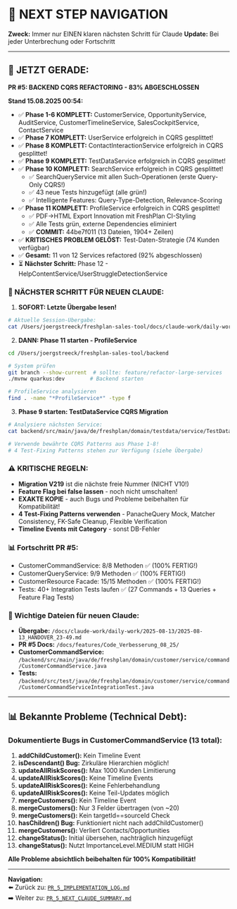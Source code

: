 # 🧭 NEXT STEP NAVIGATION

**Zweck:** Immer nur EINEN klaren nächsten Schritt für Claude
**Update:** Bei jeder Unterbrechung oder Fortschritt

---

## 🎯 JETZT GERADE:

**PR #5: BACKEND CQRS REFACTORING - 83% ABGESCHLOSSEN**

**Stand 15.08.2025 00:54:**
- ✅ **Phase 1-6 KOMPLETT:** CustomerService, OpportunityService, AuditService, CustomerTimelineService, SalesCockpitService, ContactService
- ✅ **Phase 7 KOMPLETT:** UserService erfolgreich in CQRS gesplittet!
- ✅ **Phase 8 KOMPLETT:** ContactInteractionService erfolgreich in CQRS gesplittet!
- ✅ **Phase 9 KOMPLETT:** TestDataService erfolgreich in CQRS gesplittet!
- ✅ **Phase 10 KOMPLETT:** SearchService erfolgreich in CQRS gesplittet!
  - ✅ SearchQueryService mit allen Such-Operationen (erste Query-Only CQRS!)
  - ✅ 43 neue Tests hinzugefügt (alle grün!)
  - ✅ Intelligente Features: Query-Type-Detection, Relevance-Scoring
- ✅ **Phase 11 KOMPLETT:** ProfileService erfolgreich in CQRS gesplittet!
  - ✅ PDF→HTML Export Innovation mit FreshPlan CI-Styling
  - ✅ Alle Tests grün, externe Dependencies eliminiert
  - ✅ **COMMIT:** 44be7f011 (13 Dateien, 1904+ Zeilen)
- ✅ **KRITISCHES PROBLEM GELÖST:** Test-Daten-Strategie (74 Kunden verfügbar)
- ✅ **Gesamt:** 11 von 12 Services refactored (92% abgeschlossen)
- ⏳ **Nächster Schritt:** Phase 12 - HelpContentService/UserStruggleDetectionService

### 🚨 NÄCHSTER SCHRITT FÜR NEUEN CLAUDE:

1. **SOFORT: Letzte Übergabe lesen!**
```bash
# Aktuelle Session-Übergabe:
cat /Users/joergstreeck/freshplan-sales-tool/docs/claude-work/daily-work/2025-08-14/2025-08-14_HANDOVER_23-18.md
```

2. **DANN: Phase 11 starten - ProfileService**
```bash
cd /Users/joergstreeck/freshplan-sales-tool/backend

# System prüfen
git branch --show-current  # sollte: feature/refactor-large-services
./mvnw quarkus:dev        # Backend starten

# ProfileService analysieren
find . -name "*ProfileService*" -type f
```

3. **Phase 9 starten: TestDataService CQRS Migration**
```bash
# Analysiere nächsten Service:
cat backend/src/main/java/de/freshplan/domain/testdata/service/TestDataService.java

# Verwende bewährte CQRS Patterns aus Phase 1-8!
# 4 Test-Fixing Patterns stehen zur Verfügung (siehe Übergabe)
```

### ⚠️ KRITISCHE REGELN:
- **Migration V219** ist die nächste freie Nummer (NICHT V10!)
- **Feature Flag bei false lassen** - noch nicht umschalten!
- **EXAKTE KOPIE** - auch Bugs und Probleme beibehalten für Kompatibilität!
- **4 Test-Fixing Patterns verwenden** - PanacheQuery Mock, Matcher Consistency, FK-Safe Cleanup, Flexible Verification
- **Timeline Events mit Category** - sonst DB-Fehler

### 📊 Fortschritt PR #5:
- CustomerCommandService: 8/8 Methoden ✅ (100% FERTIG!)
- CustomerQueryService: 9/9 Methoden ✅ (100% FERTIG!)
- CustomerResource Facade: 15/15 Methoden ✅ (100% FERTIG!)
- Tests: 40+ Integration Tests laufen ✅ (27 Commands + 13 Queries + Feature Flag Tests)

### 📍 Wichtige Dateien für neuen Claude:
- **Übergabe:** `/docs/claude-work/daily-work/2025-08-13/2025-08-13_HANDOVER_23-49.md`
- **PR #5 Docs:** `/docs/features/Code_Verbesserung_08_25/`
- **CustomerCommandService:** `/backend/src/main/java/de/freshplan/domain/customer/service/command/CustomerCommandService.java`
- **Tests:** `/backend/src/test/java/de/freshplan/domain/customer/service/command/CustomerCommandServiceIntegrationTest.java`

---

## 📊 Bekannte Probleme (Technical Debt):

### Dokumentierte Bugs in CustomerCommandService (13 total):
1. **addChildCustomer():** Kein Timeline Event
2. **isDescendant() Bug:** Zirkuläre Hierarchien möglich!
3. **updateAllRiskScores():** Max 1000 Kunden Limitierung
4. **updateAllRiskScores():** Keine Timeline Events
5. **updateAllRiskScores():** Keine Fehlerbehandlung
6. **updateAllRiskScores():** Keine Teil-Updates möglich
7. **mergeCustomers():** Kein Timeline Event
8. **mergeCustomers():** Nur 3 Felder übertragen (von ~20)
9. **mergeCustomers():** Kein targetId==sourceId Check
10. **hasChildren() Bug:** Funktioniert nicht nach addChildCustomer()
11. **mergeCustomers():** Verliert Contacts/Opportunities
12. **changeStatus():** Initial übersehen, nachträglich hinzugefügt
13. **changeStatus():** Nutzt ImportanceLevel.MEDIUM statt HIGH

**Alle Probleme absichtlich beibehalten für 100% Kompatibilität!**

---

**Navigation:**  
⬅️ Zurück zu: [`PR_5_IMPLEMENTATION_LOG.md`](/docs/features/Code_Verbesserung_08_25/PR_5_IMPLEMENTATION_LOG.md)  
➡️ Weiter zu: [`PR_5_NEXT_CLAUDE_SUMMARY.md`](/docs/features/Code_Verbesserung_08_25/PR_5_NEXT_CLAUDE_SUMMARY.md)